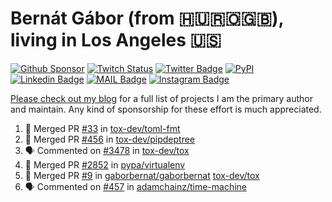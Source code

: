 # Bernát Gábor (from 🇭🇺🇷🇴🇬🇧), living in Los Angeles 🇺🇸

[![Github Sponsor](https://img.shields.io/static/v1?label=Sponsor&message=%E2%9D%A4&logo=GitHub&link=https://github.com/sponsors/gaborbernat&style=flat-square)](https://github.com/sponsors/gaborbernat)
[![Twitch Status](https://img.shields.io/twitch/status/gaborbernat?style=flat-square)](https://www.twitch.tv/gaborbernat)
[![Twitter Badge](https://img.shields.io/badge/-@gjbernat-1ca0f1?style=flat-square&labelColor=1ca0f1&logo=twitter&logoColor=white&link=https://twitter.com/gjbernat)](https://twitter.com/gjbernat)
[![PyPI](https://img.shields.io/badge/-gaborbernat-0073b7?style=flat-square&logo=Python&logoColor=white&link=https://pypi.org/user/gaborbernat/)](https://pypi.org/user/gaborbernat/)
[![Linkedin Badge](https://img.shields.io/badge/-gaborbernat-blue?style=flat-square&logo=Linkedin&logoColor=white&link=https://www.linkedin.com/in/gaborbernat/)](https://www.linkedin.com/in/gaborbernat/)
[![MAIL Badge](https://img.shields.io/badge/-gaborjbernat@gmail.com-c14438?style=flat-square&logo=Gmail&logoColor=white&link=mailto:gaborjbernat@gmail.com)](mailto:gaborjbernat@gmail.com)
[![Instagram Badge](https://img.shields.io/badge/-@gabor__bernat-845EC2?style=flat-square&labelColor=white&logo=Instagram&link=https://instagram.com/gabor_bernat/)](https://instagram.com/gabor_bernat)

[Please check out my blog](https://bernat.tech/about/) for a full list of projects I am the primary author and maintain.
Any kind of sponsorship for these effort is much appreciated.

<!--START_SECTION:activity-->

1. 🎉 Merged PR [#33](https://github.com/tox-dev/toml-fmt/pull/33) in [tox-dev/toml-fmt](https://github.com/tox-dev/toml-fmt)
2. 🎉 Merged PR [#456](https://github.com/tox-dev/pipdeptree/pull/456) in [tox-dev/pipdeptree](https://github.com/tox-dev/pipdeptree)
3. 🗣 Commented on [#3478](https://github.com/tox-dev/tox/pull/3478#issuecomment-2691188070) in [tox-dev/tox](https://github.com/tox-dev/tox)
4. 🎉 Merged PR [#2852](https://github.com/pypa/virtualenv/pull/2852) in [pypa/virtualenv](https://github.com/pypa/virtualenv)
5. 🎉 Merged PR [#9](https://github.com/gaborbernat/gaborbernat/pull/9) in [gaborbernat/gaborbernat](https://github.com/gaborbernat/gaborbernat)
   [tox-dev/tox](https://github.com/tox-dev/tox)
5. 🗣 Commented on [#457](https://github.com/adamchainz/time-machine/pull/457#issuecomment-2197730644) in
[adamchainz/time-machine](https://github.com/adamchainz/time-machine)
<!--END_SECTION:activity-->
